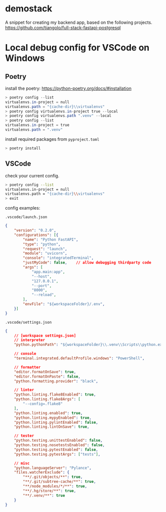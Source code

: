 # demostack

A snippet for creating my backend app, based on the following projects.
https://github.com/tiangolo/full-stack-fastapi-postgresql

# Local debug config for VSCode on Windows

## Poetry

install the poetry: https://python-poetry.org/docs/#installation

```powershell
> poetry config --list
virtualenvs.in-project = null
virtualenvs.path = "{cache-dir}\\virtualenvs"
> poetry config virtualenvs.in-project true --local
> poetry config virtualenvs.path ".venv" --local
> poetry config --list
virtualenvs.in-project = true
virtualenvs.path = ".venv"
```

install required packages from `pyproject.toml`

```powershell
> poetry install
```

## VSCode

check your current config.

```bash
> poetry config --list
virtualenvs.in-project = null
virtualenvs.path = "{cache-dir}\\virtualenvs"
> exit
```

config examples:

`.vscode/launch.json`

```json
{
    "version": "0.2.0",
    "configurations": [{
        "name": "Python FastAPI",
        "type": "python",
        "request": "launch",
        "module": "uvicorn",
        "console": "integratedTerminal",
        "justMyCode": false,    // allow debugging thirdparty code
        "args": [
            "app.main:app",
            "--host",
            "127.0.0.1",
            "--port",
            "8000",
            "--reload",
        ],
        "envFile": "${workspaceFolder}/.env",
    }]
}
```

`.vscode/settings.json`
```json
{
    // [workspace settings.json]
    // interpreter
    "python.pythonPath": "${workspaceFolder}\\.venv\\Scripts\\python.exe",

    // console
    "terminal.integrated.defaultProfile.windows": "PowerShell",

    // formatter
    "editor.formatOnSave": true,
    "editor.formatOnPaste": false,
    "python.formatting.provider": "black",

    // linter
    "python.linting.flake8Enabled": true,
    "python.linting.flake8Args": [
        "--config=.flake8"
    ],
    "python.linting.enabled": true,
    "python.linting.mypyEnabled": true,
    "python.linting.pylintEnabled": false,
    "python.linting.lintOnSave": true,

    // tester
    "python.testing.unittestEnabled": false,
    "python.testing.nosetestsEnabled": false,
    "python.testing.pytestEnabled": false,
    "python.testing.pytestArgs": ["tests"],

    // misc
    "python.languageServer": "Pylance",
    "files.watcherExclude": {
        "**/.git/objects/**": true,
        "**/.git/subtree-cache/**": true,
        "**/node_modules/*/**": true,
        "**/.hg/store/**": true,
        "**/.venv/**": true
    }
}
```